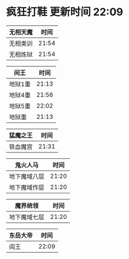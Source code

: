 # 疯狂打鞋 更新时间 22:09

| 无相天魔   | 时间    |
|--------|-------|
| 无相类训 | 21:54 |
| 无相炼狱 | 21:54 |

| 间王   | 时间    |
|--------|-------|
| 地狱1重 | 21:13 |
| 地狱4重 | 21:56 |
| 地狱5重 | 22:02 |
| 地狱重 | 21:13 |

| 猛魔之王   | 时间    |
|--------|-------|
| 铁血魔宫 | 21:31 |

| 鬼火人马   | 时间    |
|--------|-------|
| 地下魔域八层 | 21:20 |
| 地下魔域作层 | 21:20 |

| 魔界统领   | 时间    |
|--------|-------|
| 地下魔域七层 | 21:20 |

| 东岳大帝   | 时间    |
|--------|-------|
| 阎王 | 22:09 |